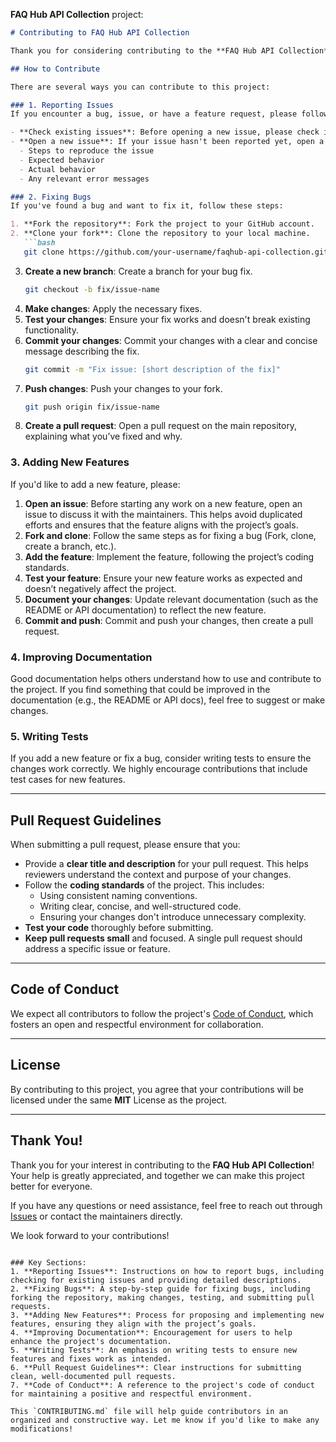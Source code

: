 **FAQ Hub API Collection** project:

```markdown
# Contributing to FAQ Hub API Collection

Thank you for considering contributing to the **FAQ Hub API Collection**! We welcome contributions from the community and appreciate your interest in making this project better. By following this guide, you will help ensure that contributions are managed in a smooth and productive way.

## How to Contribute

There are several ways you can contribute to this project:

### 1. Reporting Issues
If you encounter a bug, issue, or have a feature request, please follow these steps to report it:

- **Check existing issues**: Before opening a new issue, please check if the issue has already been reported. If so, please add any additional comments or context that might help.
- **Open a new issue**: If your issue hasn't been reported yet, open a new issue in the [Issues section](https://github.com/iranpsc/faqhub-api-collection/issues). Be sure to provide as much detail as possible, including:
  - Steps to reproduce the issue
  - Expected behavior
  - Actual behavior
  - Any relevant error messages

### 2. Fixing Bugs
If you've found a bug and want to fix it, follow these steps:

1. **Fork the repository**: Fork the project to your GitHub account.
2. **Clone your fork**: Clone the repository to your local machine.
   ```bash
   git clone https://github.com/your-username/faqhub-api-collection.git
   ```
3. **Create a new branch**: Create a branch for your bug fix.
   ```bash
   git checkout -b fix/issue-name
   ```
4. **Make changes**: Apply the necessary fixes.
5. **Test your changes**: Ensure your fix works and doesn't break existing functionality.
6. **Commit your changes**: Commit your changes with a clear and concise message describing the fix.
   ```bash
   git commit -m "Fix issue: [short description of the fix]"
   ```
7. **Push changes**: Push your changes to your fork.
   ```bash
   git push origin fix/issue-name
   ```
8. **Create a pull request**: Open a pull request on the main repository, explaining what you’ve fixed and why. 

### 3. Adding New Features
If you'd like to add a new feature, please:

1. **Open an issue**: Before starting any work on a new feature, open an issue to discuss it with the maintainers. This helps avoid duplicated efforts and ensures that the feature aligns with the project’s goals.
2. **Fork and clone**: Follow the same steps as for fixing a bug (Fork, clone, create a branch, etc.).
3. **Add the feature**: Implement the feature, following the project’s coding standards.
4. **Test your feature**: Ensure your new feature works as expected and doesn’t negatively affect the project.
5. **Document your changes**: Update relevant documentation (such as the README or API documentation) to reflect the new feature.
6. **Commit and push**: Commit and push your changes, then create a pull request.

### 4. Improving Documentation
Good documentation helps others understand how to use and contribute to the project. If you find something that could be improved in the documentation (e.g., the README or API docs), feel free to suggest or make changes.

### 5. Writing Tests
If you add a new feature or fix a bug, consider writing tests to ensure the changes work correctly. We highly encourage contributions that include test cases for new features.

---

## Pull Request Guidelines

When submitting a pull request, please ensure that you:

- Provide a **clear title and description** for your pull request. This helps reviewers understand the context and purpose of your changes.
- Follow the **coding standards** of the project. This includes:
  - Using consistent naming conventions.
  - Writing clear, concise, and well-structured code.
  - Ensuring your changes don't introduce unnecessary complexity.
- **Test your code** thoroughly before submitting.
- **Keep pull requests small** and focused. A single pull request should address a specific issue or feature.

---

## Code of Conduct

We expect all contributors to follow the project's [Code of Conduct](https://www.contributor-covenant.org/), which fosters an open and respectful environment for collaboration.

---

## License

By contributing to this project, you agree that your contributions will be licensed under the same **MIT** License as the project.

---

## Thank You!

Thank you for your interest in contributing to the **FAQ Hub API Collection**! Your help is greatly appreciated, and together we can make this project better for everyone.

If you have any questions or need assistance, feel free to reach out through [Issues](https://github.com/iranpsc/faqhub-api-collection/issues) or contact the maintainers directly.

We look forward to your contributions!
```

### Key Sections:
1. **Reporting Issues**: Instructions on how to report bugs, including checking for existing issues and providing detailed descriptions.
2. **Fixing Bugs**: A step-by-step guide for fixing bugs, including forking the repository, making changes, testing, and submitting pull requests.
3. **Adding New Features**: Process for proposing and implementing new features, ensuring they align with the project’s goals.
4. **Improving Documentation**: Encouragement for users to help enhance the project's documentation.
5. **Writing Tests**: An emphasis on writing tests to ensure new features and fixes work as intended.
6. **Pull Request Guidelines**: Clear instructions for submitting clean, well-documented pull requests.
7. **Code of Conduct**: A reference to the project's code of conduct for maintaining a positive and respectful environment.

This `CONTRIBUTING.md` file will help guide contributors in an organized and constructive way. Let me know if you'd like to make any modifications!